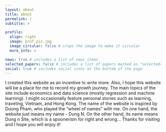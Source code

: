 ```yaml
---
layout: about
title: about
permalink: /
subtitle: >

profile:
  align: right
  image: prof_pic.jpg
  image_circular: false # crops the image to make it circular
  more_info: >

news: true # includes a list of news items
selected_papers: false # includes a list of papers marked as "selected={true}"
social: true # includes social icons at the bottom of the page
---
```


I created this website as an incentive to write more. Also, I hope this website will be a place for me to record my growth journey. The main topics of the site include economics and data science (mostly regression and machine learning).
I might occasionally feature personal stories such as learning, traveling, Vietnam, and Hong Kong.
The name of the website is inspired by Duong Pham, who played the “wheel of names” with me. On one hand, the website just means my name - Dung N. On the other hand, its name means Dung n Site, which is a spoonerism for right and wrong…
Thanks for visiting and I hope you will enjoy it!
